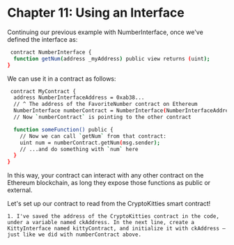 # Chapter 11: Using an Interface

Continuing our previous example with NumberInterface, once we've defined the interface as:

```bash
 contract NumberInterface {
  function getNum(address _myAddress) public view returns (uint);
}
```

We can use it in a contract as follows:

```bash
 contract MyContract {
  address NumberInterfaceAddress = 0xab38...
  // ^ The address of the FavoriteNumber contract on Ethereum
  NumberInterface numberContract = NumberInterface(NumberInterfaceAddress);
  // Now `numberContract` is pointing to the other contract

  function someFunction() public {
    // Now we can call `getNum` from that contract:
    uint num = numberContract.getNum(msg.sender);
    // ...and do something with `num` here
  }
}
```

In this way, your contract can interact with any other contract on the Ethereum blockchain, as long they expose those functions as public or external.

Let's set up our contract to read from the CryptoKitties smart contract!

    1. I've saved the address of the CryptoKitties contract in the code, under a variable named ckAddress. In the next line, create a KittyInterface named kittyContract, and initialize it with ckAddress — just like we did with numberContract above.

